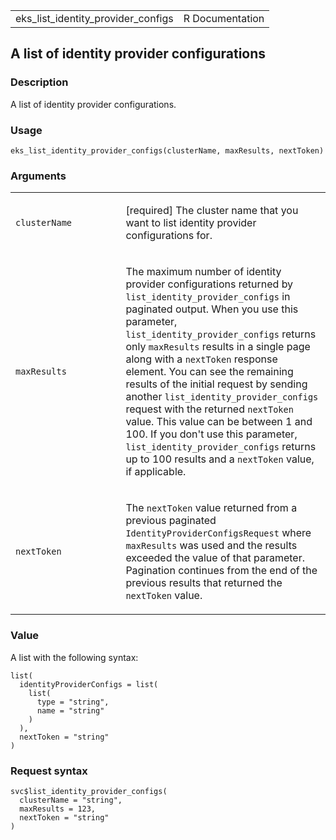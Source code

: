 <table style="width: 100%;">
<tbody>
<tr class="odd">
<td>eks_list_identity_provider_configs</td>
<td style="text-align: right;">R Documentation</td>
</tr>
</tbody>
</table>

## A list of identity provider configurations

### Description

A list of identity provider configurations.

### Usage

    eks_list_identity_provider_configs(clusterName, maxResults, nextToken)

### Arguments

<table>
<colgroup>
<col style="width: 35%" />
<col style="width: 65%" />
</colgroup>
<tbody>
<tr class="odd">
<td><code
id="eks_list_identity_provider_configs_:_clusterName">clusterName</code></td>
<td><p>[required] The cluster name that you want to list identity
provider configurations for.</p></td>
</tr>
<tr class="even">
<td><code
id="eks_list_identity_provider_configs_:_maxResults">maxResults</code></td>
<td><p>The maximum number of identity provider configurations returned
by <code>list_identity_provider_configs</code> in paginated output. When
you use this parameter, <code>list_identity_provider_configs</code>
returns only <code>maxResults</code> results in a single page along with
a <code>nextToken</code> response element. You can see the remaining
results of the initial request by sending another
<code>list_identity_provider_configs</code> request with the returned
<code>nextToken</code> value. This value can be between 1 and 100. If
you don't use this parameter,
<code>list_identity_provider_configs</code> returns up to 100 results
and a <code>nextToken</code> value, if applicable.</p></td>
</tr>
<tr class="odd">
<td><code
id="eks_list_identity_provider_configs_:_nextToken">nextToken</code></td>
<td><p>The <code>nextToken</code> value returned from a previous
paginated <code>IdentityProviderConfigsRequest</code> where
<code>maxResults</code> was used and the results exceeded the value of
that parameter. Pagination continues from the end of the previous
results that returned the <code>nextToken</code> value.</p></td>
</tr>
</tbody>
</table>

### Value

A list with the following syntax:

    list(
      identityProviderConfigs = list(
        list(
          type = "string",
          name = "string"
        )
      ),
      nextToken = "string"
    )

### Request syntax

    svc$list_identity_provider_configs(
      clusterName = "string",
      maxResults = 123,
      nextToken = "string"
    )
